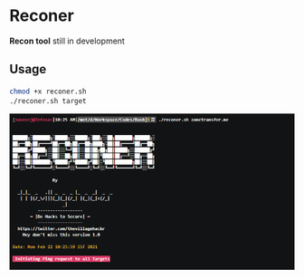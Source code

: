 # Reconer
**Recon tool** still in development
## Usage
```sh
chmod +x reconer.sh
./reconer.sh target
```
[![img](img/img.png)](https://asciinema.org/a/E1Frlmgym6n55oQirkbrcJ9hB)
